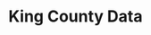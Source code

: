 # King County Data

<div class="flourish-embed flourish-chart" data-src="visualisation/7642581"><script src="https://public.flourish.studio/resources/embed.js"></script></div>
